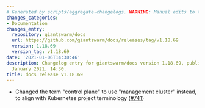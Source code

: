 ```yaml
---
# Generated by scripts/aggregate-changelogs. WARNING: Manual edits to this files will be overwritten.
changes_categories:
- Documentation
changes_entry:
  repository: giantswarm/docs
  url: https://github.com/giantswarm/docs/releases/tag/v1.18.69
  version: 1.18.69
  version_tag: v1.18.69
date: '2021-01-06T14:30:46'
description: Changelog entry for giantswarm/docs version 1.18.69, published on 06
  January 2021, 14:30.
title: docs release v1.18.69
---
```


- Changed the term "control plane" to use "management cluster" instead, to align with Kubernetes project terminology ([#741](https://github.com/giantswarm/docs/pull/741))
